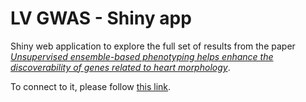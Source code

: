 # LV GWAS - Shiny app
Shiny web application to explore the full set of results from the paper [*Unsupervised ensemble-based phenotyping helps enhance the discoverability of genes related to heart morphology*](https://arxiv.org/abs/2301.02916).

To connect to it, please follow [this link](https://rbonazzola.shinyapps.io/shiny/).
